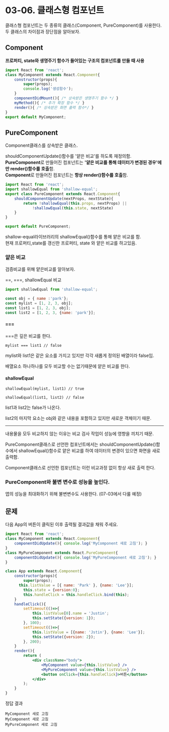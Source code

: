 # 03-06. 클래스형 컴포넌트

클래스형 컴포넌트는 두 종류의 클래스(Component, PureComponent)를 사용한다.<br/>두 클래스의 차이점과 장단점을 알아보자.

## Component

**프로퍼티, state와 생명주기 함수가 들어있는 구조의 컴포넌트를 만들 때 사용**

```jsx
import React from 'react';
class MyComponent extends React.Component{
    constructor(props){
        super(props);
        console.log('생성함수');
    }
    componentDidMount(){ /* 상속받은 생명주기 함수 */ }
    myMethod(){ /* 추가 확장 함수 */ }
	render(){ /* 상속받은 화면 출력 함수*/ }
}
export default MyComponent;
```



## PureComponent

Component클래스를 상속받은 클래스.

shouldComponentUpdate()함수를 '얕은 비교'를 하도록 재정의함.<br/>**PureComponent**로 만들어진 컴포넌트는 **'얕은 비교를 통해 데이터가 변경된 경우'에만 render()함수를 호출**함.<br/>**Component**로 만들어진 컴포넌트는 **항상 render()함수를 호출**함.

```jsx
import React from 'react';
import shallowEqual from 'shallow-equal';
export class PureComponent extends React.Component{
    shouldComponentUpdate(nextProps, nextState){
        return !shallowEqual(this.props, nextProps) || 
            !shallowEqual(this.state, nextState)
    }
}

export default PureComponent;
```

shallow-equal라이브러리의 shallowEqual()함수를 통해 얕은 비교를 함.<br/>현재 프로퍼티,state를 갱신한 프로퍼티, state 와 얕은 비교를 하고있음.



### 얕은 비교

검증비교를 위해 얕은비교를 알아보자.

==, ===, shallowEqual 비교

```jsx
import shallowEqual from 'shallow-equal';

const obj = { name :'park'};
const mylist = [1, 2, 3, obj];
const list1 = [1, 2, 3, obj];
const list2 = [1, 2, 3, {name: 'park'}];
```



#### ===

===은 깊은 비교를 한다.

```text
mylist === list1 // false
```

mylist와 list1은 같은 요소를 가지고 있지만 각각 새롭게 정의된 배열이라 false임.

배열요소 하나하나를 모두 비교할 수는 없기때문에 얕은 비교를 한다.

#### shallowEqual

```text
shallowEqual(mylist, list1) // true
```

```text
shallowEqual(list1, list2) // false
```

list1과 list2는 false가 나온다.

list2의 마지막 요소는 obj와 같은 내용을 포함하고 있지만 새로운 객체이기 때문.

---

내용물을 모두 비교하지 않는 이유는 비교 검사 작업이 성능에 영향을 끼치기 때문.

PureComponent클래스로 선언한 컴포넌트에서는 shouldComponentUpdate()함수에서 shallowEqual()함수로 얕은 비교를 하여 데이터의 변경이 있으면 화면을 새로 출력함.

Component클래스로 선언한 컴포넌트는 이런 비교과정 없이 항상 새로 출력 한다.



### PureComponent와 불변 변수로 성능을 높인다.

앱의 성능을 최대화하기 위해 불변변수도 사용한다. (07-03에서 다룰 예정)



## 문제

다음 App의 버튼이 클릭된 이후 출력될 결과값을 채워 주세요.

```jsx
import React from 'react';
class MyComponent extends React.Component{
    componentDidUpdate(){ console.log('MyComponent 새로 고침'); }
}
class MyPureComponent extends React.PureComponent{
    componentDidUpdate(){ console.log('MyPureComponent 새로 고침'); }
}

class App extends React.Component{
    constructor(props){
        super(props);
      this.listValue = [{ name: 'Park' }, {name: 'Lee'}];
        this.state = {version:0};
        this.handleClick = this.handleClick.bind(this);
    }
    handleClick(){
        setTimeout(()=>{
            this.listValue[0].name = 'Justin';
            this.setState({version: 1});
        }, 100);
        setTimeout(()=>{
            this.listValue = [{name: 'Jstin'}, {name: 'Lee'}];
            this.setState({version: 2});
        }, 200);
    }
    render(){
        return (
        	<div className="body">
				<MyComponent value={this.listValue} />
                <MyPureComponent value={this.listValue} />
                <button onClick={this.handleClick}>버튼</button>
            </div>
        );
    }
}
```

정답  결과

```text
MyComponent 새로 고침
MyComponent 새로 고침
MyPureComponent 새로 고침
```

